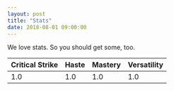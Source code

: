```yaml
---
layout: post
title: "Stats"
date: 2018-08-01 09:00:00
---
```

We love stats. So you should get some, too.


Critical Strike | Haste | Mastery | Versatility
--- | --- | --- | ---
1.0 | 1.0 | 1.0 | 1.0
